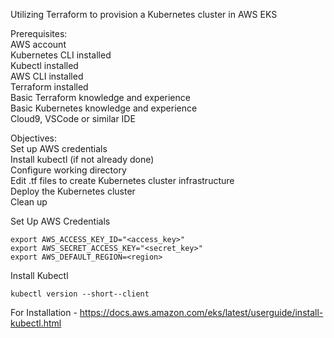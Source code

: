 Utilizing Terraform to provision a Kubernetes cluster in AWS EKS

Prerequisites:\
AWS account\
Kubernetes CLI installed\
Kubectl installed\
AWS CLI installed\
Terraform installed\
Basic Terraform knowledge and experience\
Basic Kubernetes knowledge and experience\
Cloud9, VSCode or similar IDE

Objectives:\
Set up AWS credentials\
Install kubectl (if not already done)\
Configure working directory\
Edit .tf files to create Kubernetes cluster infrastructure\
Deploy the Kubernetes cluster\
Clean up

Set Up AWS Credentials
```
export AWS_ACCESS_KEY_ID="<access_key>"
export AWS_SECRET_ACCESS_KEY="<secret_key>"
export AWS_DEFAULT_REGION=<region>
```

Install Kubectl
```
kubectl version --short--client
```
For Installation - https://docs.aws.amazon.com/eks/latest/userguide/install-kubectl.html

